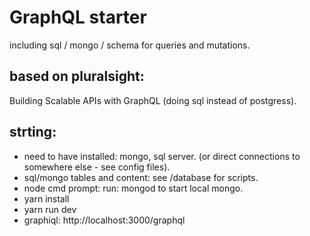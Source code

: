 # GraphQL starter 
including sql / mongo / schema for queries and mutations.

## based on pluralsight:
Building Scalable APIs with GraphQL
(doing sql instead of postgress).

## strting:
* need to have installed: mongo, sql server. (or direct connections to somewhere else - see config files).
* sql/mongo tables and content:
see /database for scripts.
* node cmd prompt: run: mongod 
  to start local mongo.
* yarn install
* yarn run dev
* graphiql: http://localhost:3000/graphql
